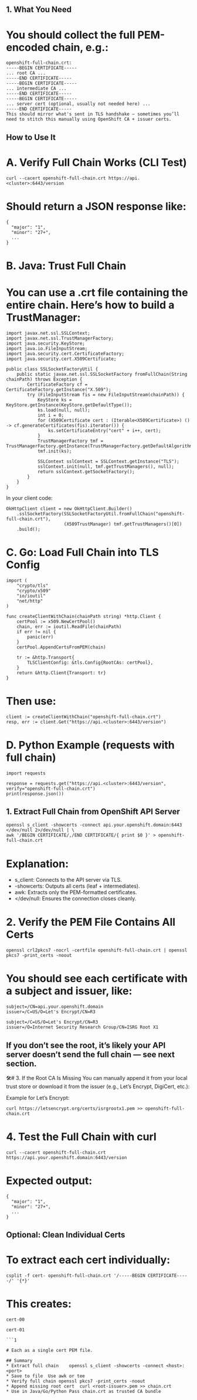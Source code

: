 ## 1.  What You Need
# You should collect the full PEM-encoded chain, e.g.:

```
openshift-full-chain.crt:
-----BEGIN CERTIFICATE-----
... root CA ...
-----END CERTIFICATE-----
-----BEGIN CERTIFICATE-----
... intermediate CA ...
-----END CERTIFICATE-----
-----BEGIN CERTIFICATE-----
... server cert (optional, usually not needed here) ...
-----END CERTIFICATE-----
This should mirror what's sent in TLS handshake — sometimes you’ll need to stitch this manually using OpenShift CA + issuer certs.
```
## How to Use It
# A.  Verify Full Chain Works (CLI Test)
```
curl --cacert openshift-full-chain.crt https://api.<cluster>:6443/version
```
# Should return a JSON response like:

```
{
  "major": "1",
  "minor": "27+",
  ...
}
```
# B.  Java: Trust Full Chain
# You can use a .crt file containing the entire chain. Here’s how to build a TrustManager:

```
import javax.net.ssl.SSLContext;
import javax.net.ssl.TrustManagerFactory;
import java.security.KeyStore;
import java.io.FileInputStream;
import java.security.cert.CertificateFactory;
import java.security.cert.X509Certificate;

public class SSLSocketFactoryUtil {
    public static javax.net.ssl.SSLSocketFactory fromFullChain(String chainPath) throws Exception {
        CertificateFactory cf = CertificateFactory.getInstance("X.509");
        try (FileInputStream fis = new FileInputStream(chainPath)) {
            KeyStore ks = KeyStore.getInstance(KeyStore.getDefaultType());
            ks.load(null, null);
            int i = 0;
            for (X509Certificate cert : (Iterable<X509Certificate>) () -> cf.generateCertificates(fis).iterator()) {
                ks.setCertificateEntry("cert" + i++, cert);
            }
            TrustManagerFactory tmf = TrustManagerFactory.getInstance(TrustManagerFactory.getDefaultAlgorithm());
            tmf.init(ks);

            SSLContext sslContext = SSLContext.getInstance("TLS");
            sslContext.init(null, tmf.getTrustManagers(), null);
            return sslContext.getSocketFactory();
        }
    }
}
```
In your client code:

```
OkHttpClient client = new OkHttpClient.Builder()
    .sslSocketFactory(SSLSocketFactoryUtil.fromFullChain("openshift-full-chain.crt"),
                      (X509TrustManager) tmf.getTrustManagers()[0])
    .build();
```
# C. Go: Load Full Chain into TLS Config
```
import (
    "crypto/tls"
    "crypto/x509"
    "io/ioutil"
    "net/http"
)

func createClientWithChain(chainPath string) *http.Client {
    certPool := x509.NewCertPool()
    chain, err := ioutil.ReadFile(chainPath)
    if err != nil {
        panic(err)
    }
    certPool.AppendCertsFromPEM(chain)

    tr := &http.Transport{
        TLSClientConfig: &tls.Config{RootCAs: certPool},
    }
    return &http.Client{Transport: tr}
}
```
# Then use:
```
client := createClientWithChain("openshift-full-chain.crt")
resp, err := client.Get("https://api.<cluster>:6443/version")
```
# D. Python Example (requests with full chain)
```
import requests

response = requests.get("https://api.<cluster>:6443/version", verify="openshift-full-chain.crt")
print(response.json())
```
## 1. Extract Full Chain from OpenShift API Server
```
openssl s_client -showcerts -connect api.your.openshift.domain:6443 </dev/null 2>/dev/null | \
awk '/BEGIN CERTIFICATE/,/END CERTIFICATE/{ print $0 }' > openshift-full-chain.crt
```
# Explanation:
* s_client: Connects to the API server via TLS.
* -showcerts: Outputs all certs (leaf + intermediates).
* awk: Extracts only the PEM-formatted certificates.
* </dev/null: Ensures the connection closes cleanly.

# 2. Verify the PEM File Contains All Certs
```
openssl crl2pkcs7 -nocrl -certfile openshift-full-chain.crt | openssl pkcs7 -print_certs -noout
```
# You should see each certificate with a subject and issuer, like:
```
subject=/CN=api.your.openshift.domain
issuer=/C=US/O=Let's Encrypt/CN=R3

subject=/C=US/O=Let's Encrypt/CN=R3
issuer=/O=Internet Security Research Group/CN=ISRG Root X1
```
## If you don’t see the root, it’s likely your API server doesn’t send the full chain — see next section.

🛠# 3. If the Root CA Is Missing
You can manually append it from your local trust store or download it from the issuer (e.g., Let’s Encrypt, DigiCert, etc.):

Example for Let’s Encrypt:

```
curl https://letsencrypt.org/certs/isrgrootx1.pem >> openshift-full-chain.crt
```
# 4. Test the Full Chain with curl
```
curl --cacert openshift-full-chain.crt https://api.your.openshift.domain:6443/version
```
# Expected output:

```
{
  "major": "1",
  "minor": "27+",
  ...
}
```
## Optional: Clean Individual Certs
# To extract each cert individually:

```
csplit -f cert- openshift-full-chain.crt '/-----BEGIN CERTIFICATE-----/' '{*}'
```
# This creates:
```
cert-00

cert-01

```1

# Each as a single cert PEM file.

## Summary
* Extract full chain	openssl s_client -showcerts -connect <host>:<port>
* Save to file	Use awk or tee
* Verify full chain	openssl pkcs7 -print_certs -noout
* Append missing root cert	curl <root-issuer>.pem >> chain.crt
* Use in Java/Go/Python	Pass chain.crt as trusted CA bundle


